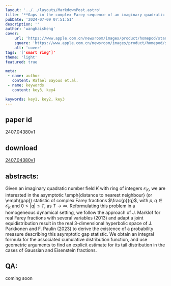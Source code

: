 ```yaml
---
layout: '../../layouts/MarkdownPost.astro'
title: '**Gaps in the complex Farey sequence of an imaginary quadratic number field**'
pubDate: '2024-07-09 07:51:51'
description: ''
author: 'wanghaisheng'
cover:
    url: 'https://www.apple.com.cn/newsroom/images/product/homepod/standard/Apple-HomePod-hero-230118_big.jpg.large_2x.jpg'
    square: 'https://www.apple.com.cn/newsroom/images/product/homepod/standard/Apple-HomePod-hero-230118_big.jpg.large_2x.jpg'
    alt: 'cover'
tags: '['smart ring']' 
theme: 'light'
featured: true

meta:
 - name: author
   content: Rafael Sayous et.al.
 - name: keywords
   content: key3, key4

keywords: key1, key2, key3
---
```


## paper id
2407.04380v1
## download
[2407.04380v1](http://arxiv.org/abs/2407.04380v1)
## abstracts:
Given an imaginary quadratic number field $K$ with ring of integers $\mathcal{O}_K$, we are interested in the asymptotic \emph{distance to nearest neighbour} (or \emph{gap}) statistic of complex Farey fractions $\frac{p}{q}$, with $p,q \in \mathcal{O}_K$ and $0<|q|\leq T$, as $T \to \infty$. Reformulating this problem in a homogeneous dynamical setting, we follow the approach of J. Marklof for real Farey fractions with several variables (2013) and adapt a joint equidistribution result in the real $3$-dimensional hyperbolic space of J. Parkkonen and F. Paulin (2023) to derive the existence of a probability measure describing this asymptotic gap statistic. We obtain an integral formula for the associated cumulative distribution function, and use geometric arguments to find an explicit estimate for its tail distribution in the cases of Gaussian and Eisenstein fractions.
## QA:
coming soon
